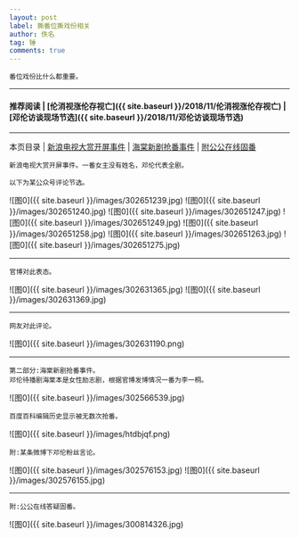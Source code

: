 ```yaml
---
layout: post
label: 撕番位撕戏份相关
author: 佚名
tag: 锤
comments: true
---
```


    番位戏份比什么都重要。
    
---

#### 推荐阅读 | [伦消视涨伦存视亡]({{ site.baseurl }}/2018/11/伦消视涨伦存视亡) | [邓伦访谈现场节选]({{ site.baseurl }}/2018/11/邓伦访谈现场节选) 

---
本页目录 \| [新浪电视大赏开屏事件](#dxjjg) \| [海棠新剧抢番事件](#dxjjb) \| [附公公在线固番](#dxjja)


<a name="dxjjg"></a>

    新浪电视大赏开屏事件。一番女主没有姓名，邓伦代表全剧。
    
    以下为某公众号评论节选。
    
![图0]({{ site.baseurl }}/images/302651239.jpg)
![图0]({{ site.baseurl }}/images/302651240.jpg)
![图0]({{ site.baseurl }}/images/302651247.jpg)
![图0]({{ site.baseurl }}/images/302651249.jpg)
![图0]({{ site.baseurl }}/images/302651258.jpg)
![图0]({{ site.baseurl }}/images/302651263.jpg)
![图0]({{ site.baseurl }}/images/302651275.jpg)

---

    官博对此表态。

![图0]({{ site.baseurl }}/images/302631365.jpg)
![图0]({{ site.baseurl }}/images/302631369.jpg)

---

    网友对此评论。

![图0]({{ site.baseurl }}/images/302631190.png)





---
    
<a name="dxjjb"></a>

    第二部分:海棠新剧抢番事件。
    邓伦待播剧海棠本是女性励志剧，根据官博发博情况一番为李一桐。
    
![图0]({{ site.baseurl }}/images/302566539.jpg)
    
    百度百科编辑历史显示被无数次抢番。

![图0]({{ site.baseurl }}/images/htdbjqf.png)
    
    附:某条微博下邓伦粉丝言论。

![图0]({{ site.baseurl }}/images/302576153.jpg)
![图0]({{ site.baseurl }}/images/302576155.jpg)

---


<a name="dxjja"></a>

    附:公公在线答疑固番。

![图0]({{ site.baseurl }}/images/300814326.jpg)
